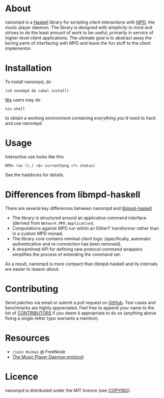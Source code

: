 # About

nanompd is a [Haskell](https://haskell.org/) library for scripting client
interactions with [MPD](http://www.musicpd.org/),
the music player daemon.
The library is designed with simplicity in mind and strives to do the least
amount of work to be useful, primarily in service of higher-level client
applications.
The ultimate goal is to abstract away the boring parts of interfacing with MPD
and leave the fun stuff to the client implementor.

# Installation

To install nanompd, do

    (cd nanompd && cabal install)

[Nix](https://nixos.org/nix) users may do

    nix-shell

to obtain a working environment containing everything you'd need to
hack and use nanompd.

# Usage

Interactive use looks like this

    MPD> run ((,) <$> currentSong <*> status)

See the haddocks for details.

# Differences from libmpd-haskell

There are several key differences between
nanompd and [libmpd-haskell](https://hackage.haskell.org/package/libmpd)

- The library is structured around an applicative command interface
  (derived from `Network.MPD.Applicative`).
- Computations against MPD run within an EitherT transformer rather
  than in a custom MPD monad.
- The library core contains minimal client logic (specifically,
  automatic authentication and re-connection has been removed).
- A streamlined API for defining new protocol command wrappers simplifies
  the process of extending the command set.

As a result, nanompd is more compact than libmpd-haskell and its internals
are easier to reason about.

# Contributing

Send patches via email or submit a pull request on
[GitHub](https://github.com/joachifm/nanompd).
Test cases and benchmarks are highly appreciated.
Feel free to append your name to the list of
[CONTRIBUTORS](../blob/master/CONTRIBUTORS) if you deem it appropriate to do
so (anything above fixing a single-letter typo warrants a mention).

# Resources

- `/join #vimus` @ FreeNode
- [The Music Player Daemon protocol](http://www.musicpd.org/doc/protocol/)

# Licence

nanompd is distributed under the MIT licence
(see [COPYING](../blob/master/COPYING)).
